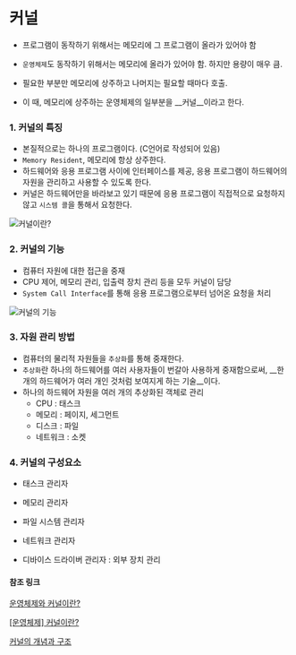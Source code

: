 # 커널

- 프로그램이 동작하기 위해서는 메모리에 그 프로그램이 올라가 있어야 함

- `운영체제`도 동작하기 위해서는 메모리에 올라가 있어야 함. 하지만 용량이 매우 큼.

- 필요한 부분만 메모리에 상주하고 나머지는 필요할 때마다 호출.

- 이 때, 메모리에 상주하는 운영체제의 일부분을 __커널__이라고 한다.



### 1. 커널의 특징

- 본질적으로는 하나의 프로그램이다. (C언어로 작성되어 있음)
- `Memory Resident`, 메모리에 항상 상주한다.
- 하드웨어와 응용 프로그램 사이에 인터페이스를 제공, 응용 프로그램이 하드웨어의 자원을 관리하고 사용할 수 있도록 한다.
- 커널은 하드웨어만을 바라보고 있기 때문에 응용 프로그램이 직접적으로 요청하지 않고 `시스템 콜`을 통해서 요청한다.

![커널이란?](https://1.bp.blogspot.com/-8nwZV69rpew/XWUHFHMarCI/AAAAAAAABjw/Lxl5Mh91GL8e8ACGLSHfbUvk7YpTSZOAACLcBGAs/s400/%25EC%25BA%25A1%25EC%25B2%2598.JPG)



### 2. 커널의 기능

- 컴퓨터 자원에 대한 접근을 중재
- CPU 제어, 메모리 관리, 입출력 장치 관리 등을 모두 커널이 담당
- `System Call Interface`를 통해 응용 프로그램으로부터 넘어온 요청을 처리

![커널의 기능](https://img1.daumcdn.net/thumb/R1280x0/?scode=mtistory2&fname=https%3A%2F%2Fblog.kakaocdn.net%2Fdn%2FcI4mOw%2FbtqCe4ZGEuE%2FUrvpI3sNyjXuqS21vZtGkk%2Fimg.png)



### 3. 자원 관리 방법

- 컴퓨터의 물리적 자원들을 `추상화`를 통해 중재한다.
- `추상화`란 하나의 하드웨어를 여러 사용자들이 번갈아 사용하게 중재함으로써, __한 개의 하드웨어가 여러 개인 것처럼 보여지게 하는 기술__이다.
- 하나의 하드웨어 자원을 여러 개의 추상화된 객체로 관리
  - CPU : 태스크
  - 메모리 : 페이지, 세그먼트
  - 디스크 : 파일
  - 네트워크 : 소켓



### 4. 커널의 구성요소

- 태스크 관리자

- 메모리 관리자

- 파일 시스템 관리자

- 네트워크 관리자

- 디바이스 드라이버 관리자 : 외부 장치 관리



#### 참조 링크

[운영체제와 커널이란?](https://goodmilktea.tistory.com/23)

[[운영체제] 커널이란?](http://itnovice1.blogspot.com/2019/08/blog-post_83.html)

[커널의 개념과 구조](https://5equal0.tistory.com/entry/Linux-Kernel-%EC%BB%A4%EB%84%90%EC%9D%98-%EA%B0%9C%EB%85%90%EA%B3%BC-%EC%BB%A4%EB%84%90%EC%9D%98-%EA%B5%AC%EC%A1%B0)
